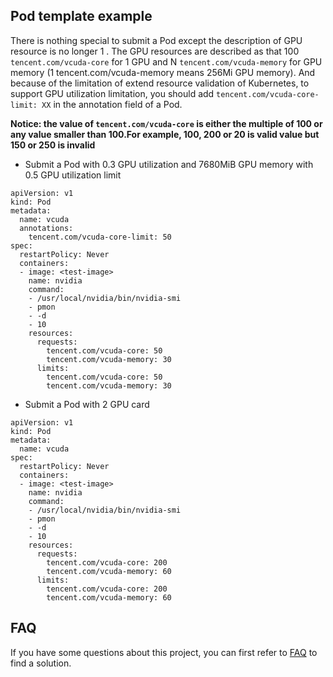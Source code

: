 ## Pod template example

There is nothing special to submit a Pod except the description of GPU resource is no longer 1
. The GPU
resources are described as that 100 `tencent.com/vcuda-core` for 1 GPU and N `tencent.com/vcuda-memory` for GPU memory (1 tencent.com/vcuda-memory means 256Mi
GPU memory). And because of the limitation of extend resource validation of Kubernetes, to support
GPU utilization limitation, you should add `tencent.com/vcuda-core-limit: XX` in the annotation
 field of a Pod.
 
 **Notice: the value of `tencent.com/vcuda-core` is either the multiple of 100 or any value
smaller than 100.For example, 100, 200 or 20 is valid value but 150 or 250 is invalid**

- Submit a Pod with 0.3 GPU utilization and 7680MiB GPU memory with 0.5 GPU utilization limit

```
apiVersion: v1
kind: Pod
metadata:
  name: vcuda
  annotations:
    tencent.com/vcuda-core-limit: 50
spec:
  restartPolicy: Never
  containers:
  - image: <test-image>
    name: nvidia
    command:
    - /usr/local/nvidia/bin/nvidia-smi
    - pmon
    - -d
    - 10
    resources:
      requests:
        tencent.com/vcuda-core: 50
        tencent.com/vcuda-memory: 30
      limits:
        tencent.com/vcuda-core: 50
        tencent.com/vcuda-memory: 30
```

- Submit a Pod with 2 GPU card

```
apiVersion: v1
kind: Pod
metadata:
  name: vcuda
spec:
  restartPolicy: Never
  containers:
  - image: <test-image>
    name: nvidia
    command:
    - /usr/local/nvidia/bin/nvidia-smi
    - pmon
    - -d
    - 10
    resources:
      requests:
        tencent.com/vcuda-core: 200
        tencent.com/vcuda-memory: 60
      limits:
        tencent.com/vcuda-core: 200
        tencent.com/vcuda-memory: 60
```

## FAQ

If you have some questions about this project, you can first refer to [FAQ](./docs/faq.md) to find a solution.
